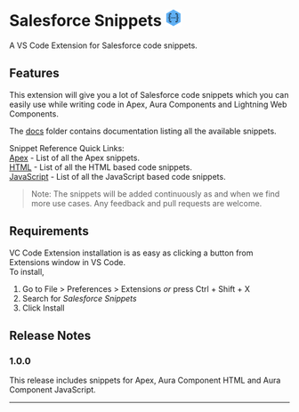 # Salesforce Snippets <img src="images/icon.png" width="30" height="30" />

A VS Code Extension for Salesforce code snippets.

## Features

This extension will give you a lot of Salesforce code snippets which you can easily use while writing code in Apex, Aura Components and Lightning Web Components.

The [docs](https://github.com/meajinkya/salesforce-snippets/tree/master/docs) folder contains documentation listing all the available snippets.

Snippet Reference Quick Links:  
[Apex](https://github.com/meajinkya/salesforce-snippets/blob/master/docs/apex-snippets.md) - List of all the Apex snippets.  
[HTML](https://github.com/meajinkya/salesforce-snippets/blob/master/docs/html-snippets.md) - List of all the HTML based code snippets.  
[JavaScript](https://github.com/meajinkya/salesforce-snippets/blob/master/docs/javascript-snippets.md) - List of all the JavaScript based code snippets.

> Note: The snippets will be added continuously as and when we find more use cases. Any feedback and pull requests are welcome.

## Requirements

VC Code Extension installation is as easy as clicking a button from Extensions window in VS Code.  
To install,
1. Go to File > Preferences > Extensions *or* press Ctrl + Shift + X
2. Search for *Salesforce Snippets*
3. Click Install

## Release Notes

### 1.0.0
This release includes snippets for Apex, Aura Component HTML and Aura Component JavaScript.

-----------------------------------------------------------------------------------------------------------